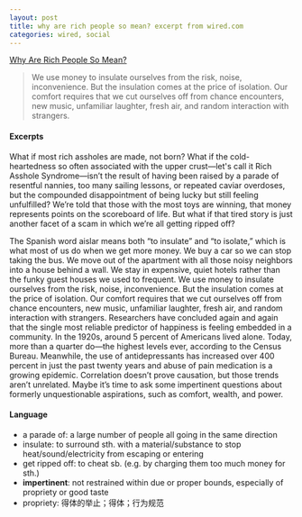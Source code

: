 ```yaml
---
layout: post
title: why are rich people so mean? excerpt from wired.com
categories: wired, social
---
```

[Why Are Rich People So Mean?](https://www.wired.com/story/why-are-rich-people-so-mean/#intcid=recommendations_wired-right-rail-popular_ed986e5c-2526-45d2-b388-9f41aef89143_cral-top1-3)

>We use money to insulate ourselves from the risk, noise, inconvenience. But the insulation comes at the price of isolation. Our comfort requires that we cut ourselves off from chance encounters, new music, unfamiliar laughter, fresh air, and random interaction with strangers.

#### Excerpts

What if most rich assholes are made, not born? What if the cold-heartedness so often associated with the upper crust—let's call it Rich Asshole Syndrome—isn’t the result of having been raised by a parade of resentful nannies, too many sailing lessons, or repeated caviar overdoses, but the compounded disappointment of being lucky but still feeling unfulfilled? We’re told that those with the most toys are winning, that money represents points on the scoreboard of life. But what if that tired story is just another facet of a scam in which we’re all getting ripped off?

The Spanish word aislar means both “to insulate” and “to isolate,” which is what most of us do when we get more money. We buy a car so we can stop taking the bus. We move out of the apartment with all those noisy neighbors into a house behind a wall. We stay in expensive, quiet hotels rather than the funky guest houses we used to frequent. We use money to insulate ourselves from the risk, noise, inconvenience. But the insulation comes at the price of isolation. Our comfort requires that we cut ourselves off from chance encounters, new music, unfamiliar laughter, fresh air, and random interaction with strangers. Researchers have concluded again and again that the single most reliable predictor of happiness is feeling embedded in a community. In the 1920s, around 5 percent of Americans lived alone. Today, more than a quarter do—the highest levels ever, according to the Census Bureau. Meanwhile, the use of antidepressants has increased over 400 percent in just the past twenty years and abuse of pain medication is a growing epidemic. Correlation doesn’t prove causation, but those trends aren’t unrelated. Maybe it’s time to ask some impertinent questions about formerly unquestionable aspirations, such as comfort, wealth, and power.

#### Language

* a parade of: a large number of people all going in the same direction
* insulate: to surround sth. with a material/substance to stop heat/sound/electricity from escaping or entering
* get ripped off: to cheat sb. (e.g. by charging them too much money for sth.)
* **impertinent**: not restrained within due or proper bounds, especially of propriety or good taste
* propriety: 得体的举止；得体；行为规范